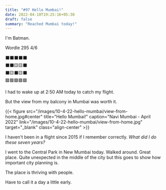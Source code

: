 ```yaml
---
title: "#97 Hello Mumbai!"
date: 2022-04-10T19:25:16+05:30
draft: false
summary: "Reached Mumbai today!"
---
```


I'm Batman.

Wordle 295 4/6

⬛⬛⬛⬛⬛\
⬛⬛🟨🟨⬛\
⬛🟨⬛🟨⬛\
🟩🟩🟩🟩🟩

I had to wake up at 2:50 AM today to catch my flight.

But the view from my balcony in Mumbai was worth it.

{{< figure src="/images/10-4-22-hello-mumbai/view-from-home.jpg#center" title="Hello Mumbai!" caption="Navi Mumbai - April 2022" link="/images/10-4-22-hello-mumbai/view-from-home.jpg" target="_blank" class="align-center" >}}

I haven't been in a flight since 2015 if I remember correctly. _What did I do these seven years?_

I went to the Central Park in New Mumbai today. Walked around. Great place. Quite unexpected in the middle of the city but this goes to show how important city planning is.

The place is thriving with people.

Have to call it a day a little early.
